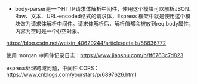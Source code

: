 * body-parser是一个HTTP请求体解析中间件，使用这个模块可以解析JSON、Raw、文本、URL-encoded格式的请求体，Express
框架中就是使用这个模块做为请求体解析中间件。请求体解析后，解析值都会被放到req.body属性，内容为空时是一个{}空对象。

https://blog.csdn.net/weixin_40629244/article/details/88836772

使用 morgan 中间件记录日志：https://www.jianshu.com/p/ff6763c7d823

express处理跨域问题，中间件 CORS：https://www.cnblogs.com/yourstars/p/6897626.html